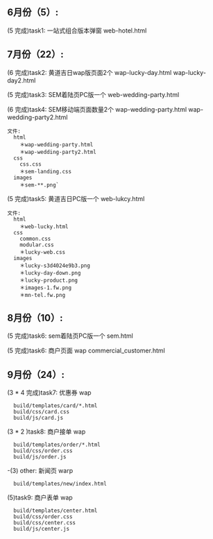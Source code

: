 ## 6月份（5）:

(5 完成)task1: 一站式组合版本弹窗  web-hotel.html

## 7月份（22）:

(6 完成)task2: 黄道吉日wap版页面2个  wap-lucky-day.html wap-lucky-day2.html

(5 完成)task3: SEM着陆页PC版一个 web-wedding-party.html

(6 完成)task4: SEM移动端页面数量2个 wap-wedding-party.html wap-wedding-party2.html

    文件:
      html
        ＊wap-wedding-party.html
        ＊wap-wedding-party2.html
      css
        css.css
        ＊sem-landing.css
      images
        ＊sem-**.png`

(5 完成)task5: 黄道吉日PC版一个 web-lukcy.html

    文件:
      html
        ＊web-lucky.html
      css
        common.css
        modular.css
        ＊lucky-web.css
      images
        ＊lucky-s3d4024e9b3.png
        ＊lucky-day-down.png
        ＊lucky-product.png
        ＊images-1.fw.png
        ＊mn-tel.fw.png

## 8月份（10）:

(5 完成)task6: sem着陆页PC版一个 sem.html

(5 完成)task6: 商户页面 wap commercial_customer.html

## 9月份（24）:
(3 \* 4 完成)task7: 优惠券 wap

``` 
  build/templates/card/*.html
  build/css/card.css
  build/js/card.js
```

(3 \* 2 )task8: 商户接单 wap

``` 
  build/templates/order/*.html
  build/css/order.css
  build/js/order.js
```

-(3) other: 新闻页 warp 

```
  build/templates/new/index.html
```

(5)task9: 商户表单 wap 

```
  build/templates/center.html
  build/css/order.css
  build/css/center.css
  build/js/center.js
```
